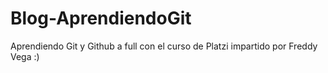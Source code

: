 # Blog-AprendiendoGit
Aprendiendo Git y Github a full con el curso de Platzi impartido por Freddy Vega :)

